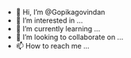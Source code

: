 - 👋 Hi, I’m @Gopikagovindan
- 👀 I’m interested in ...
- 🌱 I’m currently learning ...
- 💞️ I’m looking to collaborate on ...
- 📫 How to reach me ...

<!---
Gopikagovindan/Gopikagovindan is a ✨ special ✨ repository because its `README.md` (this file) appears on your GitHub profile.
You can click the Preview link to take a look at your changes.
--->
